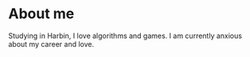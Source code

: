 # About me
Studying in Harbin, I love algorithms and games. I am currently anxious about my career and love.
